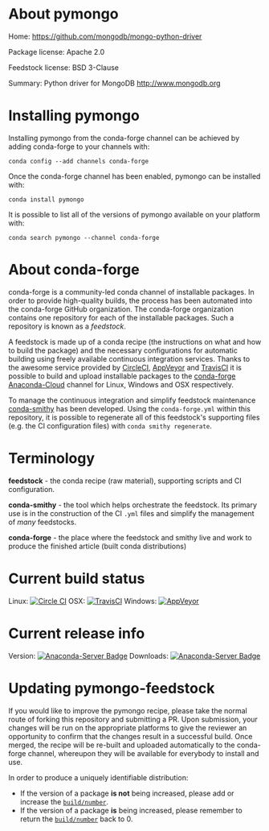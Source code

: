 About pymongo
=============

Home: https://github.com/mongodb/mongo-python-driver

Package license: Apache 2.0

Feedstock license: BSD 3-Clause

Summary: Python driver for MongoDB http://www.mongodb.org



Installing pymongo
==================

Installing pymongo from the conda-forge channel can be achieved by adding conda-forge to your channels with:

```
conda config --add channels conda-forge
```

Once the conda-forge channel has been enabled, pymongo can be installed with:

```
conda install pymongo
```

It is possible to list all of the versions of pymongo available on your platform with:

```
conda search pymongo --channel conda-forge
```


About conda-forge
=================

conda-forge is a community-led conda channel of installable packages.
In order to provide high-quality builds, the process has been automated into the
conda-forge GitHub organization. The conda-forge organization contains one repository 
for each of the installable packages. Such a repository is known as a *feedstock*.

A feedstock is made up of a conda recipe (the instructions on what and how to build
the package) and the necessary configurations for automatic building using freely
available continuous integration services. Thanks to the awesome service provided by
[CircleCI](https://circleci.com/), [AppVeyor](http://www.appveyor.com/)
and [TravisCI](https://travis-ci.org/) it is possible to build and upload installable
packages to the [conda-forge](https://anaconda.org/conda-forge)
[Anaconda-Cloud](http://docs.anaconda.org/) channel for Linux, Windows and OSX respectively.

To manage the continuous integration and simplify feedstock maintenance
[conda-smithy](http://github.com/conda-forge/conda-smithy) has been developed.
Using the ``conda-forge.yml`` within this repository, it is possible to regenerate all of
this feedstock's supporting files (e.g. the CI configuration files) with ``conda smithy regenerate``.


Terminology
===========

**feedstock** - the conda recipe (raw material), supporting scripts and CI configuration.

**conda-smithy** - the tool which helps orchestrate the feedstock.
                   Its primary use is in the construction of the CI ``.yml`` files
                   and simplify the management of *many* feedstocks.

**conda-forge** - the place where the feedstock and smithy live and work to
                  produce the finished article (built conda distributions)

Current build status
====================

Linux: [![Circle CI](https://circleci.com/gh/conda-forge/pymongo-feedstock.svg?style=svg)](https://circleci.com/gh/conda-forge/pymongo-feedstock)
OSX: [![TravisCI](https://travis-ci.org/conda-forge/pymongo-feedstock.svg?branch=master)](https://travis-ci.org/conda-forge/pymongo-feedstock) 
Windows: [![AppVeyor](https://ci.appveyor.com/api/projects/status/github/conda-forge/pymongo-feedstock?svg=True)](https://ci.appveyor.com/project/conda-forge/pymongo-feedstock/branch/master)

Current release info
====================
Version: [![Anaconda-Server Badge](https://anaconda.org/conda-forge/pymongo/badges/version.svg)](https://anaconda.org/conda-forge/pymongo)
Downloads: [![Anaconda-Server Badge](https://anaconda.org/conda-forge/pymongo/badges/downloads.svg)](https://anaconda.org/conda-forge/pymongo)


Updating pymongo-feedstock
==========================

If you would like to improve the pymongo recipe, please take the normal
route of forking this repository and submitting a PR. Upon submission, your changes will
be run on the appropriate platforms to give the reviewer an opportunity to confirm that the
changes result in a successful build. Once merged, the recipe will be re-built and uploaded
automatically to the conda-forge channel, whereupon they will be available for everybody to
install and use.

In order to produce a uniquely identifiable distribution:
 * If the version of a package **is not** being increased, please add or increase
   the [``build/number``](http://conda.pydata.org/docs/building/meta-yaml.html#build-number-and-string). 
 * If the version of a package **is** being increased, please remember to return
   the [``build/number``](http://conda.pydata.org/docs/building/meta-yaml.html#build-number-and-string)
   back to 0.
